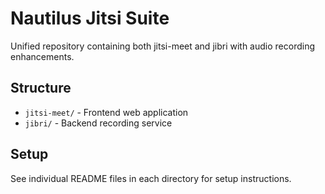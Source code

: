 # Nautilus Jitsi Suite

Unified repository containing both jitsi-meet and jibri with audio recording enhancements.

## Structure

- `jitsi-meet/` - Frontend web application
- `jibri/` - Backend recording service

## Setup

See individual README files in each directory for setup instructions.
